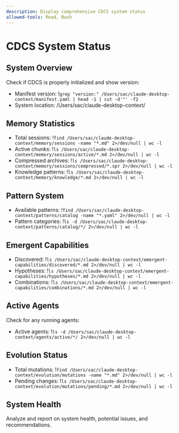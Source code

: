 ```yaml
---
description: Display comprehensive CDCS system status
allowed-tools: Read, Bash
---
```


# CDCS System Status

## System Overview
Check if CDCS is properly initialized and show version:
- Manifest version: !`grep "version:" /Users/sac/claude-desktop-context/manifest.yaml | head -1 | cut -d'"' -f2`
- System location: /Users/sac/claude-desktop-context/

## Memory Statistics
- Total sessions: !`find /Users/sac/claude-desktop-context/memory/sessions -name "*.md" 2>/dev/null | wc -l`
- Active chunks: !`ls /Users/sac/claude-desktop-context/memory/sessions/active/*.md 2>/dev/null | wc -l`
- Compressed archives: !`ls /Users/sac/claude-desktop-context/memory/sessions/compressed/*.spr 2>/dev/null | wc -l`
- Knowledge patterns: !`ls /Users/sac/claude-desktop-context/memory/knowledge/*.md 2>/dev/null | wc -l`

## Pattern System
- Available patterns: !`find /Users/sac/claude-desktop-context/patterns/catalog -name "*.yaml" 2>/dev/null | wc -l`
- Pattern categories: !`ls -d /Users/sac/claude-desktop-context/patterns/catalog/*/ 2>/dev/null | wc -l`

## Emergent Capabilities
- Discovered: !`ls /Users/sac/claude-desktop-context/emergent-capabilities/discovered/*.md 2>/dev/null | wc -l`
- Hypotheses: !`ls /Users/sac/claude-desktop-context/emergent-capabilities/hypotheses/*.md 2>/dev/null | wc -l`
- Combinations: !`ls /Users/sac/claude-desktop-context/emergent-capabilities/combinations/*.md 2>/dev/null | wc -l`

## Active Agents
Check for any running agents:
- Active agents: !`ls -d /Users/sac/claude-desktop-context/agents/active/*/ 2>/dev/null | wc -l`

## Evolution Status
- Total mutations: !`find /Users/sac/claude-desktop-context/evolution/mutations -name "*.md" 2>/dev/null | wc -l`
- Pending changes: !`ls /Users/sac/claude-desktop-context/evolution/mutations/pending/*.md 2>/dev/null | wc -l`

## System Health
Analyze and report on system health, potential issues, and recommendations.
